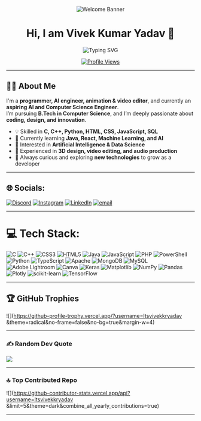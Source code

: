 <div align="center">

![Welcome Banner](https://user-images.githubusercontent.com/73097560/115834477-dbab4500-a447-11eb-908a-139a6edaec5c.gif)

# Hi, I am Vivek Kumar Yadav 👋

![Typing SVG](https://readme-typing-svg.herokuapp.com/?font=Righteous&size=30&center=true&vCenter=true&width=600&height=70&duration=4000&lines=I'm+glad+to+see+you+here!+%F0%9F%91%8B;Aspiring+AI+%26+Computer+Science+Engineer!%F0%9F%A7%B9;Always+Learning+and+Building+New+Things!🚀)

[![Profile Views](https://komarev.com/ghpvc/?username=VivekKumarYadav&style=for-the-badge&color=blue)](https://github.com/VivekKumarYadav)

</div>

---

## 👨‍💻 About Me  

I'm a **programmer, AI engineer, animation & video editor**, and currently an **aspiring AI and Computer Science Engineer**.  
I’m pursuing **B.Tech in Computer Science**, and I’m deeply passionate about **coding, design, and innovation**.  

- 💡 Skilled in **C, C++, Python, HTML, CSS, JavaScript, SQL**  
- 🌱 Currently learning **Java, React, Machine Learning, and AI**  
- 🎯 Interested in **Artificial Intelligence & Data Science**  
- 🎨 Experienced in **3D design, video editing, and audio production**  
- 🚀 Always curious and exploring **new technologies** to grow as a developer  

---

## 🌐 Socials:
[![Discord](https://img.shields.io/badge/Discord-%237289DA.svg?logo=discord&logoColor=white)](https://discord.gg/SnpSd5qG) [![Instagram](https://img.shields.io/badge/Instagram-%23E4405F.svg?logo=Instagram&logoColor=white)](https://instagram.com/winterrfireflyy) [![LinkedIn](https://img.shields.io/badge/LinkedIn-%230077B5.svg?logo=linkedin&logoColor=white)](https://linkedin.com/in/vivekkumaryadav99111) [![email](https://img.shields.io/badge/Email-D14836?logo=gmail&logoColor=white)](mailto:vivek) 

---

# 💻 Tech Stack:
![C](https://img.shields.io/badge/c-%2300599C.svg?style=for-the-badge&logo=c&logoColor=white) ![C++](https://img.shields.io/badge/c++-%2300599C.svg?style=for-the-badge&logo=c%2B%2B&logoColor=white) ![CSS3](https://img.shields.io/badge/css3-%231572B6.svg?style=for-the-badge&logo=css3&logoColor=white) ![HTML5](https://img.shields.io/badge/html5-%23E34F26.svg?style=for-the-badge&logo=html5&logoColor=white) ![Java](https://img.shields.io/badge/java-%23ED8B00.svg?style=for-the-badge&logo=openjdk&logoColor=white) ![JavaScript](https://img.shields.io/badge/javascript-%23323330.svg?style=for-the-badge&logo=javascript&logoColor=%23F7DF1E) ![PHP](https://img.shields.io/badge/php-%23777BB4.svg?style=for-the-badge&logo=php&logoColor=white) ![PowerShell](https://img.shields.io/badge/PowerShell-%235391FE.svg?style=for-the-badge&logo=powershell&logoColor=white) ![Python](https://img.shields.io/badge/python-3670A0?style=for-the-badge&logo=python&logoColor=ffdd54) ![TypeScript](https://img.shields.io/badge/typescript-%23007ACC.svg?style=for-the-badge&logo=typescript&logoColor=white) ![Apache](https://img.shields.io/badge/apache-%23D42029.svg?style=for-the-badge&logo=apache&logoColor=white) ![MongoDB](https://img.shields.io/badge/MongoDB-%234ea94b.svg?style=for-the-badge&logo=mongodb&logoColor=white) ![MySQL](https://img.shields.io/badge/mysql-4479A1.svg?style=for-the-badge&logo=mysql&logoColor=white) ![Adobe Lightroom](https://img.shields.io/badge/Adobe%20Lightroom-31A8FF.svg?style=for-the-badge&logo=Adobe%20Lightroom&logoColor=white) ![Canva](https://img.shields.io/badge/Canva-%2300C4CC.svg?style=for-the-badge&logo=Canva&logoColor=white) ![Keras](https://img.shields.io/badge/Keras-%23D00000.svg?style=for-the-badge&logo=Keras&logoColor=white) ![Matplotlib](https://img.shields.io/badge/Matplotlib-%23ffffff.svg?style=for-the-badge&logo=Matplotlib&logoColor=black) ![NumPy](https://img.shields.io/badge/numpy-%23013243.svg?style=for-the-badge&logo=numpy&logoColor=white) ![Pandas](https://img.shields.io/badge/pandas-%23150458.svg?style=for-the-badge&logo=pandas&logoColor=white) ![Plotly](https://img.shields.io/badge/Plotly-%233F4F75.svg?style=for-the-badge&logo=plotly&logoColor=white) ![scikit-learn](https://img.shields.io/badge/scikit--learn-%23F7931E.svg?style=for-the-badge&logo=scikit-learn&logoColor=white) ![TensorFlow](https://img.shields.io/badge/TensorFlow-%23FF6F00.svg?style=for-the-badge&logo=TensorFlow&logoColor=white)

---

## 🏆 GitHub Trophies
![](https://github-profile-trophy.vercel.app/?username=Itsvivekkryadav &theme=radical&no-frame=false&no-bg=true&margin-w=4)

---

### ✍️ Random Dev Quote
![](https://quotes-github-readme.vercel.app/api?type=horizontal&theme=radical)

---

### 🔝 Top Contributed Repo
![](https://github-contributor-stats.vercel.app/api?username=Itsvivekkryadav &limit=5&theme=dark&combine_all_yearly_contributions=true)

---
